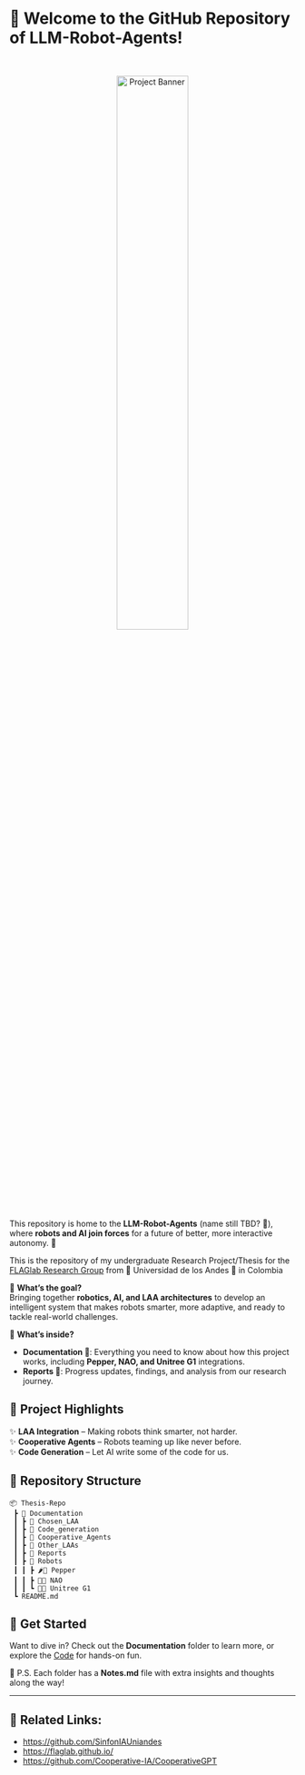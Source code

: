 # 🤖 Welcome to the GitHub Repository of **LLM-Robot-Agents**!  

<br/>
<p align="center">
<img src="https://github.com/user-attachments/assets/13f2d1b8-b06b-41e4-8030-ec7e0eb12ab4" alt="Project Banner" width="50%">
</p>
<br/><br/>

This repository is home to the **LLM-Robot-Agents** (name still TBD? 🤔), where **robots and AI join forces** for a future of better, more interactive autonomy. 🚀  

This is the repository of my undergraduate Research Project/Thesis for the [FLAGlab Research Group](https://flaglab.github.io/) from 🐐 Universidad de los Andes 🐐 in Colombia

🦾 **What’s the goal?**  
Bringing together **robotics, AI, and LAA architectures** to develop an intelligent system that makes robots smarter, more adaptive, and ready to tackle real-world challenges.  

📌 **What’s inside?**  
- **Documentation 📖**: Everything you need to know about how this project works, including **Pepper, NAO, and Unitree G1** integrations.  
- **Reports 📑**: Progress updates, findings, and analysis from our research journey.  

## 🌟 Project Highlights  
✨ **LAA Integration** – Making robots think smarter, not harder.  
✨ **Cooperative Agents** – Robots teaming up like never before.  
✨ **Code Generation** – Let AI write some of the code for us.  

## 📂 Repository Structure  
```plaintext
📦 Thesis-Repo
 ┣ 📁 Documentation
 ┃ ┣ 📁 Chosen_LAA
 ┃ ┣ 📁 Code_generation
 ┃ ┣ 📁 Cooperative_Agents
 ┃ ┣ 📁 Other_LAAs
 ┃ ┣ 📁 Reports
 ┃ ┣ 📁 Robots
 ┃ ┃ ┣ 🌶️🤖 Pepper
 ┃ ┃ ┣ 🤏🤖 NAO
 ┃ ┃ ┗ 🦾🤖 Unitree G1
 ┗ README.md
```
## 🚀 Get Started  
Want to dive in? Check out the **Documentation** folder to learn more, or explore the [Code](https://github.com/dcuevasa/CooperativeGPT-ROS) for hands-on fun.  

📝 P.S. Each folder has a **Notes.md** file with extra insights and thoughts along the way!  

---

## 🔗 Related Links:  
- https://github.com/SinfonIAUniandes
- https://flaglab.github.io/
- https://github.com/Cooperative-IA/CooperativeGPT
